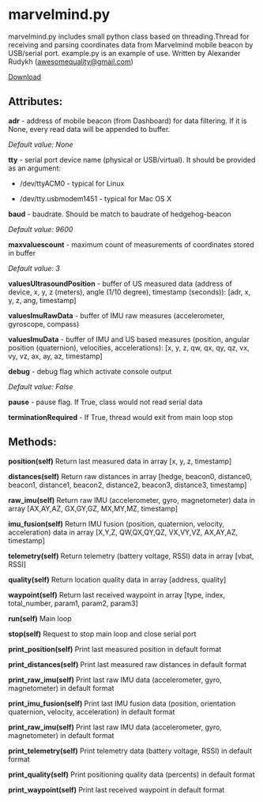 # marvelmind.py #

marvelmind.py includes small python class based on threading.Thread for receiving and parsing coordinates data from Marvelmind mobile beacon by USB/serial port.
example.py is an example of use.
Written by Alexander Rudykh (awesomequality@gmail.com)

[Download](https://github.com/MarvelmindRobotics/marvelmind.py/archive/master.zip)

## Attributes: ##

**adr** - address of mobile beacon (from Dashboard) for data filtering. If it is None, every read data will be appended to buffer.

*Default value: None*


**tty** - serial port device name (physical or USB/virtual). It should be provided as an argument: 

  * /dev/ttyACM0 - typical for Linux

  * /dev/tty.usbmodem1451 - typical for Mac OS X


**baud** - baudrate. Should be match to baudrate of hedgehog-beacon

*Default value: 9600*


**maxvaluescount** - maximum count of measurements of coordinates stored in buffer

*Default value: 3*


**valuesUltrasoundPosition** - buffer of US measured data (address of device, x, y, z (meters), angle (1/10 degree), timestamp (seconds)): [adr, x, y, z, ang, timestamp]

**valuesImuRawData** - buffer of IMU raw measures (accelerometer, gyroscope, compass)

**valuesImuData** - buffer of IMU and US based measures (position, angular position (quaternion), velocities, accelerations): [x, y, z, qw, qx, qy, qz, vx, vy, vz, ax, ay, az, timestamp]


**debug** - debug flag which activate console output	

*Default value: False*


**pause** - pause flag. If True, class would not read serial data


**terminationRequired** - If True, thread would exit from main loop stop


## Methods: ##

**position(self)**
Return last measured data in array [x, y, z, timestamp]

**distances(self)**
Return raw distances in array [hedge, beacon0, distance0, beacon1, distance1, beacon2, distance2, beacon3, distance3, timestamp]

**raw_imu(self)**
Return raw IMU (accelerometer, gyro, magnetometer) data in array [AX,AY,AZ, GX,GY,GZ, MX,MY,MZ, timestamp] 

**imu_fusion(self)**
Return IMU fusion (position, quaternion, velocity, acceleration) data in array [X,Y,Z, QW,QX,QY,QZ, VX,VY,VZ, AX,AY,AZ, timestamp] 

**telemetry(self)**
Return telemetry (battery voltage, RSSI) data in array [vbat, RSSI] 

**quality(self)**
Return location quality data in array [address, quality] 

**waypoint(self)**
Return last received waypoint in array [type, index, total_number, param1, param2, param3] 


**run(self)**
Main loop

**stop(self)**
Request to stop main loop and close serial port

**print_position(self)**
Print last measured position in default format

**print_distances(self)**
Print last measured raw distances in default format

**print_raw_imu(self)**
Print last raw IMU data (accelerometer, gyro, magnetometer) in default format

**print_imu_fusion(self)**
Print last IMU fusion data (position, orientation quaternion, velocity, acceleration) in default format

**print_raw_imu(self)**
Print last raw IMU data (accelerometer, gyro, magnetometer) in default format

**print_telemetry(self)**
Print telemetry data (battery voltage, RSSI) in default format

**print_quality(self)**
Print positioning quality data (percents) in default format

**print_waypoint(self)**
Print last received waypoint in default format

